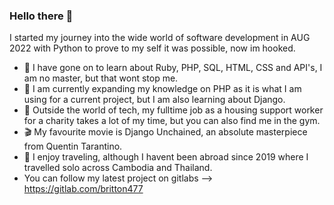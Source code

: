 ### Hello there 🖖

I started my journey into the wide world of software development in AUG 2022 with Python to prove to my self it was possible, now im hooked.  

- 🌱 I have gone on to learn about Ruby, PHP, SQL, HTML, CSS and API's, I am no master, but that wont stop me.  
- 📖 I am currently expanding my knowledge on PHP as it is what I am using for a current project, but I am also learning about Django.    
- 💬 Outside the world of tech, my fulltime job as a housing support worker for a charity takes a lot of my time, but you can also find me in the gym.  
- 🎬 My favourite movie is Django Unchained, an absolute masterpiece from Quentin Tarantino.  
- 🛫 I enjoy traveling, although I havent been abroad since 2019 where I travelled solo across Cambodia and Thailand.  
- You can follow my latest project on gitlabs --> https://gitlab.com/britton477
